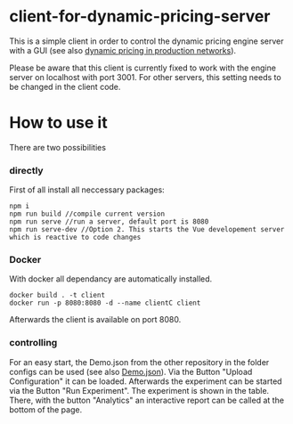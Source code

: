 # client-for-dynamic-pricing-server
This is a simple client in order to control the dynamic pricing engine server with a GUI (see also <a href="https://github.com/Tools-for-Production-Science/dynamic-pricing-in-production-networks.git" title="link">dynamic pricing in production networks</a>).

Please be aware that this client is currently fixed to work with the engine server on localhost with port 3001. For other servers, this setting needs to be changed in the client code.

# How to use it

There are two possibilities
### directly
First of all install all neccessary packages:
```
npm i
npm run build //compile current version
npm run serve //run a server, default port is 8080
npm run serve-dev //Option 2. This starts the Vue developement server which is reactive to code changes
```

### Docker
With docker all dependancy are automatically installed.
```
docker build . -t client
docker run -p 8080:8080 -d --name clientC client
```

Afterwards the client is available on port 8080. 

### controlling
For an easy start, the Demo.json from the other repository in the folder configs can be used (see also <a href="https://github.com/Tools-for-Production-Science/dynamic-pricing-in-production-networks/blob/main/configs/Demo.json" title="link">Demo.json</a>). Via the Button "Upload Configuration" it can be loaded. Afterwards the experiment can be started via the Button "Run Experiment". The experiment is shown in the table. There, with the button "Analytics" an interactive report can be called at the bottom of the page.
